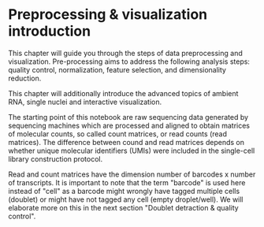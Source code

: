 # Preprocessing & visualization introduction

This chapter will guide you through the steps of data preprocessing and visualization. Pre-processing aims to address the following analysis steps: quality control, normalization, feature selection, and dimensionality reduction. 

This chapter will additionally introduce the advanced topics of ambient RNA, single nuclei and interactive visualization. 

The starting point of this notebook are raw sequencing data generated by sequencing machines which are processed and aligned to obtain matrices of molecular counts, so called count matrices, or read counts (read matrices). The difference between cound and read matrices depends on whether unique molecular identifiers (UMIs) were included in the single-cell library construction protocol. 

Read and count matrices have the dimension number of barcodes x number of transcripts. It is important to note that the term "barcode" is used here instead of "cell" as a barcode might wrongly have tagged multiple cells (doublet) or might have not tagged any cell (empty droplet/well). We will elaborate more on this in the next section "Doublet detraction & quality control". 



